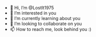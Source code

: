 - 👋 Hi, I’m @LostIt1975
- 👀 I’m interested in you
- 🌱 I’m currently learning about you
- 💞️ I’m looking to collaborate on you
- 📫 How to reach me, look behind you :)

<!---
LostIt1975/LostIt1975 is a ✨ special ✨ repository because its `README.md` (this file) appears on your GitHub profile.
You can click the Preview link to take a look at your changes.
--->
